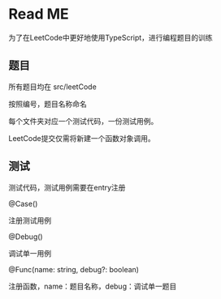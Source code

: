 # Read ME
为了在LeetCode中更好地使用TypeScript，进行编程题目的训练

## 题目 
所有题目均在 src/leetCode

按照编号，题目名称命名

每个文件夹对应一个测试代码，一份测试用例。

LeetCode提交仅需将新建一个函数对象调用。

## 测试
测试代码，测试用例需要在entry注册

@Case()

注册测试用例

@Debug()

调试单一用例

@Func(name: string, debug?: boolean)

注册函数，name：题目名称，debug：调试单一题目

